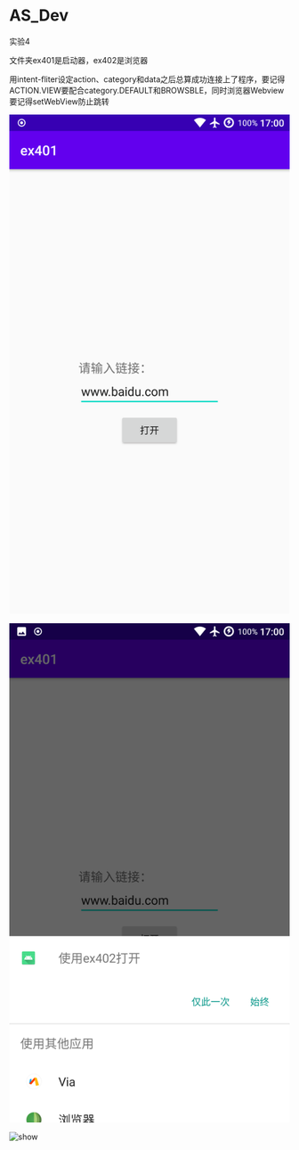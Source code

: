 # AS_Dev
实验4

文件夹ex401是启动器，ex402是浏览器

用intent-fliter设定action、category和data之后总算成功连接上了程序，要记得ACTION.VIEW要配合category.DEFAULT和BROWSBLE，同时浏览器Webview要记得setWebView防止跳转

![show](https://github.com/ZeroNinx/AS_Dev/blob/master/04/screenshot/01.png)

![show](https://github.com/ZeroNinx/AS_Dev/blob/master/04/screenshot/02.png)

![show](https://github.com/ZeroNinx/AS_Dev/blob/master/04screenshot/03.png)

